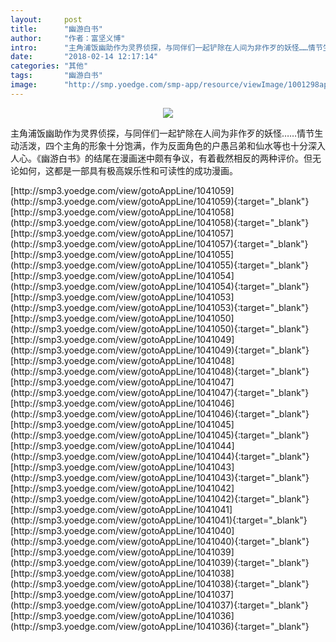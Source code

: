 ```yaml
---
layout:     post
title:      "幽游白书"
author:     "作者：富坚义博"
intro:      "主角浦饭幽助作为灵界侦探，与同伴们一起铲除在人间为非作歹的妖怪……情节生动活泼，四个主角的形象十分饱满，作为反面角色的户愚吕弟和仙水等也十分深入人心。《幽游白书》的结尾在漫画迷中颇有争议，有着截然相反的两种评价。但无论如何，这都是一部具有极高娱乐性和可读性的成功漫画。"
date:       "2018-02-14 12:17:14"
categories: "其他"
tags:       "幽游白书"
image:      "http://smp.yoedge.com/smp-app/resource/viewImage/1001298appline.png"
---
```

<div style="text-align: center">
<p><img src="http://smp.yoedge.com/smp-app/resource/viewImage/1001298appline.png"/></p>
</div>
<p class="post-meta">
<span>主角浦饭幽助作为灵界侦探，与同伴们一起铲除在人间为非作歹的妖怪……情节生动活泼，四个主角的形象十分饱满，作为反面角色的户愚吕弟和仙水等也十分深入人心。《幽游白书》的结尾在漫画迷中颇有争议，有着截然相反的两种评价。但无论如何，这都是一部具有极高娱乐性和可读性的成功漫画。</span>
</p>
[http://smp3.yoedge.com/view/gotoAppLine/1041059](http://smp3.yoedge.com/view/gotoAppLine/1041059){:target="_blank"}
[http://smp3.yoedge.com/view/gotoAppLine/1041058](http://smp3.yoedge.com/view/gotoAppLine/1041058){:target="_blank"}
[http://smp3.yoedge.com/view/gotoAppLine/1041057](http://smp3.yoedge.com/view/gotoAppLine/1041057){:target="_blank"}
[http://smp3.yoedge.com/view/gotoAppLine/1041055](http://smp3.yoedge.com/view/gotoAppLine/1041055){:target="_blank"}
[http://smp3.yoedge.com/view/gotoAppLine/1041054](http://smp3.yoedge.com/view/gotoAppLine/1041054){:target="_blank"}
[http://smp3.yoedge.com/view/gotoAppLine/1041053](http://smp3.yoedge.com/view/gotoAppLine/1041053){:target="_blank"}
[http://smp3.yoedge.com/view/gotoAppLine/1041050](http://smp3.yoedge.com/view/gotoAppLine/1041050){:target="_blank"}
[http://smp3.yoedge.com/view/gotoAppLine/1041049](http://smp3.yoedge.com/view/gotoAppLine/1041049){:target="_blank"}
[http://smp3.yoedge.com/view/gotoAppLine/1041048](http://smp3.yoedge.com/view/gotoAppLine/1041048){:target="_blank"}
[http://smp3.yoedge.com/view/gotoAppLine/1041047](http://smp3.yoedge.com/view/gotoAppLine/1041047){:target="_blank"}
[http://smp3.yoedge.com/view/gotoAppLine/1041046](http://smp3.yoedge.com/view/gotoAppLine/1041046){:target="_blank"}
[http://smp3.yoedge.com/view/gotoAppLine/1041045](http://smp3.yoedge.com/view/gotoAppLine/1041045){:target="_blank"}
[http://smp3.yoedge.com/view/gotoAppLine/1041044](http://smp3.yoedge.com/view/gotoAppLine/1041044){:target="_blank"}
[http://smp3.yoedge.com/view/gotoAppLine/1041043](http://smp3.yoedge.com/view/gotoAppLine/1041043){:target="_blank"}
[http://smp3.yoedge.com/view/gotoAppLine/1041042](http://smp3.yoedge.com/view/gotoAppLine/1041042){:target="_blank"}
[http://smp3.yoedge.com/view/gotoAppLine/1041041](http://smp3.yoedge.com/view/gotoAppLine/1041041){:target="_blank"}
[http://smp3.yoedge.com/view/gotoAppLine/1041040](http://smp3.yoedge.com/view/gotoAppLine/1041040){:target="_blank"}
[http://smp3.yoedge.com/view/gotoAppLine/1041039](http://smp3.yoedge.com/view/gotoAppLine/1041039){:target="_blank"}
[http://smp3.yoedge.com/view/gotoAppLine/1041038](http://smp3.yoedge.com/view/gotoAppLine/1041038){:target="_blank"}
[http://smp3.yoedge.com/view/gotoAppLine/1041037](http://smp3.yoedge.com/view/gotoAppLine/1041037){:target="_blank"}
[http://smp3.yoedge.com/view/gotoAppLine/1041036](http://smp3.yoedge.com/view/gotoAppLine/1041036){:target="_blank"}


